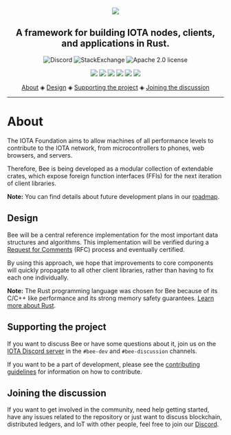 <h1 align="center">
  <br><img src=".github/Bee.png"></a>
</h1>

<h2 align="center">A framework for building IOTA nodes, clients, and applications in Rust.</h2>

<p align="center">
  <a href="https://discord.iota.org/" style="text-decoration:none;"><img src="https://img.shields.io/badge/Discord-9cf.svg?logo=discord" alt="Discord"></a>
  <a href="https://iota.stackexchange.com/" style="text-decoration:none;"><img src="https://img.shields.io/badge/StackExchange-9cf.svg?logo=stackexchange" alt="StackExchange"></a>
  <a href="https://github.com/iotaledger/bee/blob/master/LICENSE" style="text-decoration:none;"><img src="https://img.shields.io/github/license/iotaledger/bee.svg" alt="Apache 2.0 license"></a>
</p>

<p align="center">
  <img src="https://github.com/iotaledger/bee/workflows/Format/badge.svg">
  <img src="https://github.com/iotaledger/bee/workflows/Audit/badge.svg">
  <img src="https://github.com/iotaledger/bee/workflows/Clippy/badge.svg">
  <img src="https://github.com/iotaledger/bee/workflows/Build/badge.svg">
  <img src="https://github.com/iotaledger/bee/workflows/Test/badge.svg">
  <img src="https://coveralls.io/repos/github/iotaledger/bee/badge.svg?branch=dev">
</p>

<p align="center">
  <a href="#about">About</a> ◈
  <a href="#design">Design</a> ◈
  <a href="#supporting-the-project">Supporting the project</a> ◈
  <a href="#joining-the-discussion">Joining the discussion</a>
</p>

---

# About

The IOTA Foundation aims to allow machines of all performance levels to
contribute to the IOTA network, from microcontrollers to phones, web browsers, and servers.

Therefore, Bee is being developed as a modular collection of extendable crates, which expose foreign function interfaces (FFIs) for the next iteration of client libraries.

**Note:** You can find details about future development plans in our [roadmap](https://roadmap.iota.org).

## Design

Bee will be a central reference implementation for the most important
data structures and algorithms. This implementation will be verified during a [Request for Comments](https://github.com/iotaledger/bee-rfcs/) (RFC) process and eventually certified.

By using this approach, we hope that improvements to core components will quickly propagate to all other client libraries, rather than
having to fix each one individually.

**Note:** The Rust programming language was chosen for Bee because of its C/C++ like performance and its strong memory safety guarantees. [Learn more about Rust](https://www.rust-lang.org/).

## Supporting the project

If you want to discuss Bee or have some questions about it, join us on the
[IOTA Discord server](https://discord.iota.org/) in the `#bee-dev` and
`#bee-discussion` channels.

If you want to be a part of development, please see the [contributing guidelines](.github/CONTRIBUTING.md) for information on how to contribute.

## Joining the discussion

If you want to get involved in the community, need help getting started, have any issues related to the repository or just want to discuss blockchain, distributed ledgers, and IoT with other people, feel free to join our [Discord](https://discord.iota.org/).
